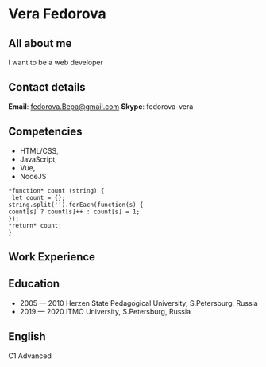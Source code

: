 # Vera Fedorova

## All about me

I want to be a web developer

## Contact details

**Email**: fedorova.Bepa@gmail.com
**Skype**: fedorova-vera

## Competencies

- HTML/CSS,
- JavaScript,
- Vue,
- NodeJS

```
*function* count (string) {
 let count = {};
string.split('').forEach(function(s) {
count[s] ? count[s]++ : count[s] = 1;
});
*return* count;
}
```

## Work Experience

## Education

- 2005 — 2010 Herzen State Pedagogical University, S.Petersburg, Russia
- 2019 — 2020 ITMO University, S.Petersburg, Russia

## English

C1 Advanced
